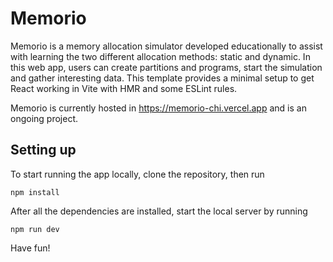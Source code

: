 # Memorio

Memorio is a memory allocation simulator developed educationally to assist with learning the two different allocation methods: static and dynamic.
In this web app, users can create partitions and programs, start the simulation and gather interesting data.
This template provides a minimal setup to get React working in Vite with HMR and some ESLint rules.

Memorio is currently hosted in https://memorio-chi.vercel.app and is an ongoing project.

## Setting up

To start running the app locally, clone the repository, then run
```
npm install
```
After all the dependencies are installed, start the local server by running
```
npm run dev
```
Have fun!
